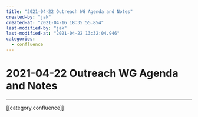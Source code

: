 ```yaml
---
title: "2021-04-22 Outreach WG Agenda and Notes"
created-by: "jak"
created-at: "2021-04-16 18:35:55.854"
last-modified-by: "jak"
last-modified-at: "2021-04-22 13:32:04.946"
categories:
  - confluence
---
```


# 2021-04-22 Outreach WG Agenda and Notes


---

[[category.confluence]]
